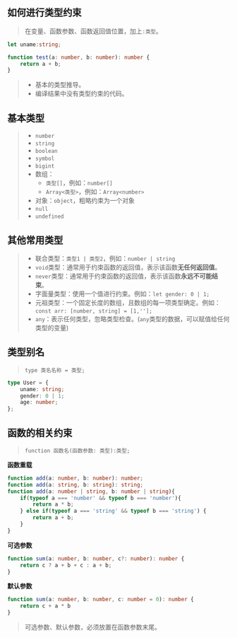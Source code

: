 ## 如何进行类型约束

> 在变量、函数参数、函数返回值位置，加上`:类型`。

```ts
let uname:string;

function test(a: number, b: number): number {
    return a + b;
}
```



> - 基本的类型推导。
>- 编译结果中没有类型约束的代码。



## 基本类型

> - `number`
> - `string`
> - `boolean`
> - `symbol`
> - `bigint`
> - 数组：
>   - `类型[]`，例如：`number[]`
>   - `Array<类型>`，例如：`Array<number>`
> - 对象：`object`，粗略约束为一个对象
> - `null`
> - `undefined`



## 其他常用类型

> - 联合类型：`类型1 | 类型2`，例如：`number | string`
> - `void`类型：通常用于约束函数的返回值，表示该函数**无任何返回值**。
> - `never`类型：通常用于约束函数的返回值，表示该函数**永远不可能结束**。     
> - 字面量类型：使用一个值进行约束。例如：`let gender: 0 | 1;`                                                                                                                                             
> - 元祖类型：一个固定长度的数组，且数组的每一项类型确定。例如：`const arr: [number, string] = [1,''];`
> - `any`：表示任何类型，忽略类型检查。(`any`类型的数据，可以赋值给任何类型的变量)





## 类型别名

> `type 类名名称 = 类型;`

```ts
type User = {
    uname: string;
    gender: 0 | 1;
    age: number;
};
```





## 函数的相关约束

> `function 函数名(函数参数: 类型):类型;`

**函数重载**

```ts
function add(a: number, b: number): number;
function add(a: string, b: string): string;
function add(a: number | string, b: number | string){
    if(typeof a === 'number' && typeof b === 'number'){
        return a * b;
    } else if(typeof a === 'string' && typeof b === 'string') {
        return a + b;
    }
}
```

**可选参数**

```ts
function sum(a: number, b: number, c?: number): number {
    return c ? a + b + c : a + b;
}
```

**默认参数**

```ts
function sum(a: number, b: number, c: number = 0): number {
    return c + a * b
}
```

> 可选参数、默认参数，必须放置在函数参数末尾。



















